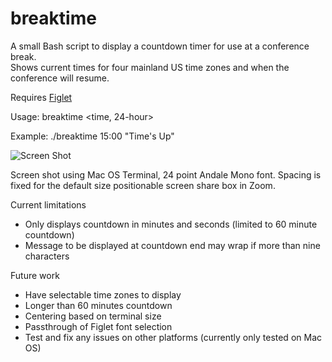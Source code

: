 # breaktime
A small Bash script to display a countdown timer for use at a conference break.  
Shows current times for four mainland US time zones and when the conference will resume.

Requires [Figlet](https://github.com/cmatsuoka/figlet)

Usage: breaktime <time, 24-hour> <message>

Example: ./breaktime 15:00 "Time's Up"
  
![Screen Shot](https://github.com/pkobezak/breaktime/raw/master/Screen-Shot.png)

Screen shot using Mac OS Terminal, 24 point Andale Mono font.  Spacing is fixed for the default size positionable screen share box in Zoom.

Current limitations 
* Only displays countdown in minutes and seconds (limited to 60 minute countdown)
* Message to be displayed at countdown end may wrap if more than nine characters

Future work 
* Have selectable time zones to display
* Longer than 60 minutes countdown
* Centering based on terminal size
* Passthrough of Figlet font selection
* Test and fix any issues on other platforms (currently only tested on Mac OS)

